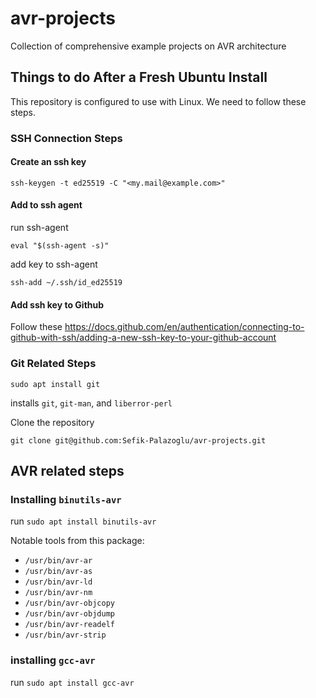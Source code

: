 # avr-projects
Collection of comprehensive example projects on AVR architecture

## Things to do After a Fresh Ubuntu Install
This repository is configured to use with Linux. We need to follow these steps.
### SSH Connection Steps
#### Create an ssh key
`ssh-keygen -t ed25519 -C "<my.mail@example.com>"`
#### Add to ssh agent
run ssh-agent

`eval "$(ssh-agent -s)"`

add key to ssh-agent

`ssh-add ~/.ssh/id_ed25519`

#### Add ssh key to Github
Follow these https://docs.github.com/en/authentication/connecting-to-github-with-ssh/adding-a-new-ssh-key-to-your-github-account

### Git Related Steps
`sudo apt install git`

installs `git`, `git-man`, and `liberror-perl`

Clone the repository

`git clone git@github.com:Sefik-Palazoglu/avr-projects.git`

## AVR related steps
### Installing `binutils-avr`
run `sudo apt install binutils-avr`

Notable tools from this package:
- `/usr/bin/avr-ar`
- `/usr/bin/avr-as`
- `/usr/bin/avr-ld`
- `/usr/bin/avr-nm`
- `/usr/bin/avr-objcopy`
- `/usr/bin/avr-objdump`
- `/usr/bin/avr-readelf`
- `/usr/bin/avr-strip`

### installing `gcc-avr`
run `sudo apt install gcc-avr`
